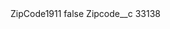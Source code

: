<?xml version="1.0" encoding="UTF-8"?>
<CustomMetadata xmlns="http://soap.sforce.com/2006/04/metadata" xmlns:xsi="http://www.w3.org/2001/XMLSchema-instance" xmlns:xsd="http://www.w3.org/2001/XMLSchema">
    <label>ZipCode1911</label>
    <protected>false</protected>
    <values>
        <field>Zipcode__c</field>
        <value xsi:type="xsd:string">33138</value>
    </values>
</CustomMetadata>
